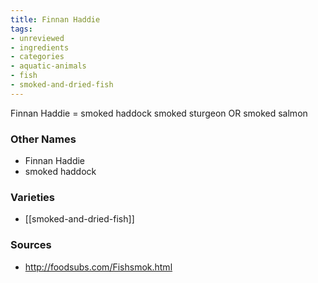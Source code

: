 ```yaml
---
title: Finnan Haddie
tags:
- unreviewed
- ingredients
- categories
- aquatic-animals
- fish
- smoked-and-dried-fish
---
```

Finnan Haddie = smoked haddock smoked sturgeon OR smoked salmon

### Other Names

* Finnan Haddie
* smoked haddock

### Varieties

* [[smoked-and-dried-fish]]

### Sources
* http://foodsubs.com/Fishsmok.html
